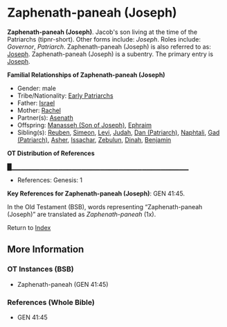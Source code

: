 # Zaphenath-paneah (Joseph)
**Zaphenath-paneah (Joseph)**. 
Jacob's son living at the time of the Patriarchs (tipnr-short). 
Other forms include: 
*Joseph*. 
Roles include: 
_Governor_, _Patriarch_. 
Zaphenath-paneah (Joseph) is also referred to as: 
[Joseph](Joseph.10.md). 
Zaphenath-paneah (Joseph) is a subentry. The primary entry is 
[Joseph](Joseph.10.md). 




**Familial Relationships of Zaphenath-paneah (Joseph)**


* Gender: male
* Tribe/Nationality: [Early Patriarchs](../../../groups/md/acai/Earlypatriarchs.md)
* Father: [Israel](Israel.md)
* Mother: [Rachel](Rachel.md)
* Partner(s): [Asenath](Asenath.md)
* Offspring: [Manasseh (Son of Joseph)](Manasseh.md), [Ephraim](Ephraim.md)
* Sibling(s): [Reuben](Reuben.md), [Simeon](Simeon.5.md), [Levi](Levi.3.md), [Judah](Judah.4.md), [Dan (Patriarch)](Dan.md), [Naphtali](Naphtali.md), [Gad (Patriarch)](Gad.md), [Asher](Asher.md), [Issachar](Issachar.md), [Zebulun](Zebulun.md), [Dinah](Dinah.md), [Benjamin](Benjamin.md)


**OT Distribution of References**

█▁▁▁▁▁▁▁▁▁▁▁▁▁▁▁▁▁▁▁▁▁▁▁▁▁▁▁▁▁▁▁▁▁▁▁▁▁▁
* References: Genesis: 1



**Key References for Zaphenath-paneah (Joseph)**: 
GEN 41:45. 


In the Old Testament (BSB), words representing “Zaphenath-paneah (Joseph)” are translated as 
*Zaphenath-paneah* (1x). 




Return to [Index](00-Index.md)

## More Information

### OT Instances (BSB)

* Zaphenath-paneah (GEN 41:45)



### References (Whole Bible)

* GEN 41:45



